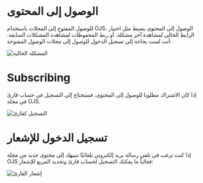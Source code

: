 # الوصول إلى المحتوى

للوصول المفتوح إلى المجلات باستخدام OJS، الوصول إلى المحتوى بسيط مثل اختيار الرابط الحالي لمشاهدة آخر مشكلة. أو ربط المحفوظات لمشاهدة المشكلات السابقة. أنت لست بحاجة إلى تسجيل الدخول للوصول إلى مجلات الوصول المفتوحة.

![المشكلة الحالية](images/chapter13/readers_1.png)



# Subscribing


إذا كان الاشتراك مطلوبا للوصول إلى المحتوى، فستحتاج إلى التسجيل في حساب قارئ في مجلة OJS.

![التسجيل كقارئ](images/chapter13/reader_register.png)




# تسجيل الدخول للإشعار



إذا كنت ترغب في تلقي رسالة بريد إلكتروني تلقائيًا تنبيهك إلى محتوى جديد من مجلة OJS فغالباً ما يمكنك التسجيل لحساب قارئ وتحديد المربع للإشعار:

![إشعار القارئ](images/chapter13/readers_3.png)